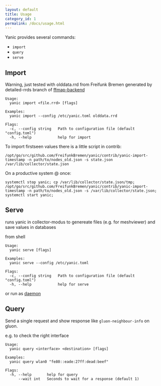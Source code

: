 ```yaml
---
layout: default
title: Usage
category_id: 1
permalink: /docs/usage.html
---
```


Yanic provides several commands:

* `import`
* `query`
* `serve`

## Import

Warning, just tested with olddata.rrd from Freifunk Bremen generated by detailed-rrds branch of [ffmap-backend](https://github.com/ffnord/ffmap-backend/tree/detailed-rrds)

```
Usage:
  yanic import <file.rrd> [flags]

Examples:
  yanic import --config /etc/yanic.toml olddata.rrd

Flags:
  -c, --config string   Path to configuration file (default "config.toml")
  -h, --help            help for import
```
To import firstseen values there is a little script in contrib:

```
/opt/go/src/github.com/FreifunkBremen/yanic/contrib/yanic-import-timestamp -n path/to/nodes_old.json -s state.json /var/lib/collector/state.json
```

On a productive system @ once:

```
systemctl stop yanic; cp /var/lib/collector/state.json/tmp; /opt/go/src/github.com/FreifunkBremen/yanic/contrib/yanic-import-timestamp -n path/to/nodes_old.json -s /var/lib/collector/state.json; systemctl start yanic;
```

## Serve
runs yanic in collector-modus to genereate files (e.g. for meshviewer) and save values in databases

from shell

```
Usage:
  yanic serve [flags]

Examples:
  yanic serve --config /etc/yanic.toml

Flags:
  -c, --config string   Path to configuration file (default "config.toml")
  -h, --help            help for serve
```

or run as [daemon]({{site.baseurl}}/docs/install.html)


## Query

Send a single request and show response like `gluon-neighbour-info` on gluon.

e.g.  to check the right interface

```
Usage:
  yanic query <interface> <destination> [flags]

Examples:
  yanic query wlan0 "fe80::eade:27ff:dead:beef"

Flags:
  -h, --help       help for query
      --wait int   Seconds to wait for a response (default 1)
```
